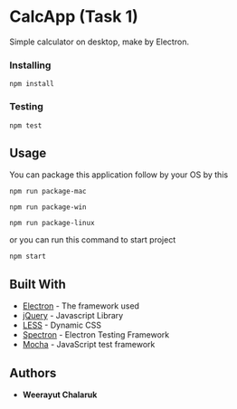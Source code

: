# CalcApp (Task 1)

Simple calculator on desktop, make by Electron. 

### Installing

```
npm install
```

### Testing

```
npm test
```

## Usage

You can package this application follow by your OS by this

```
npm run package-mac
```

```
npm run package-win
```

```
npm run package-linux
```

or you can run this command to start project

```
npm start
```

## Built With

* [Electron](https://electronjs.org/) - The framework used
* [jQuery](https://jquery.com/) - Javascript Library
* [LESS](http://lesscss.org/) - Dynamic CSS
* [Spectron](https://electronjs.org/spectron) - Electron Testing Framework
* [Mocha](https://mochajs.org) - JavaScript test framework 

## Authors

* **Weerayut Chalaruk** 